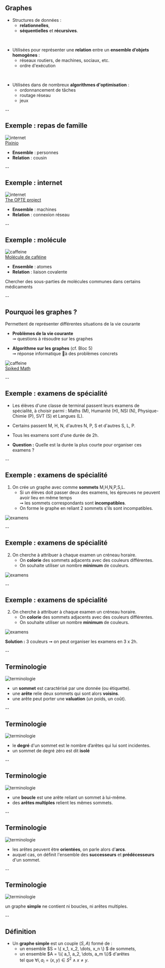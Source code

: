 ## Graphes

- Structures de données :
  - **relationnelles**,
  - **séquentielles** et **récursives**.

<br/>

- Utilisées pour représenter une **relation** entre un **ensemble d’objets homogènes** :
  - réseaux routiers, de machines, sociaux, etc.
  - ordre d'exécution

<!-- .element: class="fragment" -->

<br/>

- Utilisées dans de nombreux **algorithmes d'optimisation** :
  - ordonnancement de tâches
  - routage réseau
  - jeux

<!-- .element: class="fragment" -->

--

## Exemple : repas de famille


![internet](prog/images/graphes/repas.jpg)<!-- .element: class="stretch" style="max-width: 55%; margin:0 0 0 0" -->
<br/>
[Pixinio](https://pixnio.com/fr/gens-fr/foule-fr/personnes-profiter-a-repas-in-the-refectoire)<!-- .element: style="font-size: 0.4em;" -->

<!-- .element: style="line-height: 1;" -->

- **Ensemble** : personnes
- **Relation** : cousin

--

## Exemple : internet


![internet](prog/images/graphes/internet.svg)<!-- .element: class="stretch" style="max-width: 55%; margin:0 0 0 0" -->
<br/>
[The OPTE project](https://web.archive.org/web/20181228014321/http://www.opte.org/)<!-- .element: style="font-size: 0.4em;" -->

<!-- .element: style="line-height: 1;" -->

- **Ensemble** : machines
- **Relation** : connexion réseau

--

## Exemple : molécule

![caffeine](prog/images/graphes/caffeine.png)<!-- .element: class="stretch" style="max-width: 35%;" -->
<br/>
[Molécule de caféine](https://pixabay.com/fr/illustrations/caféine-molécule-café-stimulant-854454/)<!-- .element: style="font-size: 0.4em;" -->

<!-- .element: style="line-height: 1;" -->

- **Ensemble** : atomes
- **Relation** : liaison covalente

<aside class="notes">
Chercher des sous-parties de molécules communes dans certains médicaments
</aside>

--

## Pourquoi les graphes ?

Permettent de représenter différentes situations de la vie courante

- **Problèmes de la vie courante** <br/>&#x279E; questions à résoudre sur les graphes

- **Algorithme sur les graphes** (cf. Bloc 5) <br/>&#x279E; réponse informatique à des problèmes concrets

![caffeine](prog/images/graphes/what-is-math.png)<!-- .element: class="stretch" style="max-width: 60%; margin:0" -->
<br/>
[Spiked Math](http://spikedmath.com/382.html)<!-- .element: style="font-size: 0.4em;" -->

<!-- .element: style="line-height: 1;" -->

--

## Exemple : examens de spécialité
<!-- .slide: data-transition="fade" -->

- Les élèves d'une classe de terminal passent leurs examens de spécialité, à choisir parmi : Maths (M), Humanité (H), NSI (N), Physique-Chimie (P), SVT (S) et Langues (L).
- Certains passent M, H, N, d'autres N, P, S et d'autres S, L, P.
- Tous les examens sont d'une durée de 2h.

- **Question :** Quelle est la durée la plus courte pour organiser ces examens ?

--

## Exemple : examens de spécialité
<!-- .slide: data-transition="fade" -->

1. On crée un graphe avec comme **sommets** M,H,N,P,S,L.
   - Si un élèves doit passer deux des examens, les épreuves ne peuvent avoir lieu en même temps<br/>&#x279E; les sommets correspondants sont **incompatibles**.
   - On forme le graphe en reliant 2 sommets s'ils sont incompatibles.

![examens](prog/images/graphes/examens1.svg)<!-- .element: class="fragment" style="max-width: 50%; margin:0" -->

--

## Exemple : examens de spécialité
<!-- .slide: data-transition="fade" -->

2. On cherche à attribuer à chaque examen un créneau horaire.
   - On **colorie** des sommets adjacents avec des couleurs différentes.
   - On souhaite utiliser un nombre **minimum** de couleurs.

![examens](prog/images/graphes/examens1.svg)<!-- .element: style="max-width: 50%; margin:0" -->

--

## Exemple : examens de spécialité
<!-- .slide: data-transition="fade" -->

2. On cherche à attribuer à chaque examen un créneau horaire.
   - On **colorie** des sommets adjacents avec des couleurs différentes.
   - On souhaite utiliser un nombre **minimum** de couleurs.

![examens](prog/images/graphes/examens2.svg)<!-- .element: style="max-width: 50%; margin:0" -->

**Solution :** 3 couleurs &#x279E; on peut organiser les examens en 3 x 2h.
<!-- .element: class="fragment" -->

--

## Terminologie
<!-- .slide: data-transition="fade" -->

![terminologie](prog/images/graphes/terminologie0.svg)<!-- .element: class="stretch" style="max-width: 50%;" -->

- un **sommet** est caractérisé par une donnée (ou étiquette).
- une **arête** relie deux sommets qui sont alors **voisins**.
- une arête peut porter une **valuation** (un poids, un coût).

--

## Terminologie
<!-- .slide: data-transition="fade" -->

![terminologie](prog/images/graphes/terminologie1.svg)<!-- .element: class="stretch" style="max-width: 50%;" -->

- le **degré** d'un sommet est le nombre d’arêtes qui lui sont incidentes.
- un sommet de degré zéro est dit **isolé**

--

## Terminologie
<!-- .slide: data-transition="fade" -->

![terminologie](prog/images/graphes/terminologie3.svg)<!-- .element: class="stretch" style="max-width: 50%;" -->

- une **boucle** est une arête reliant un sommet à lui-même.
- des **arêtes multiples** relient les mêmes sommets.

--

## Terminologie
<!-- .slide: data-transition="fade" -->

![terminologie](prog/images/graphes/terminologie2.svg)<!-- .element: class="stretch" style="max-width: 50%;" -->

- les arêtes peuvent être **orientées**, on parle alors d'**arcs**.
- auquel cas, on définit l'ensemble des **successeurs** et
  **prédécesseurs** d'un sommet.

--

## Terminologie
<!-- .slide: data-transition="fade" -->

![terminologie](prog/images/graphes/terminologie4.svg)<!-- .element: class="stretch" style="max-width: 50%;" -->

un graphe **simple** ne contient ni boucles, ni arêtes multiples.

--

## Définition

- Un **graphe simple** est un couple $(S,A)$ formé de :
  - un ensemble $S = \\{ x_1, x_2, \dots, x_n \\} $ de sommets,
  - un ensemble $A = \\{ a_1, a_2, \dots, a_m \\}$ d'arêtes
  <br/>tel que $\forall i, a_i = (x,y) \in S^2 \wedge x \neq y$.
